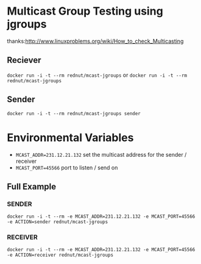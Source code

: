 # Multicast Group Testing using jgroups

thanks:http://www.linuxproblems.org/wiki/How_to_check_Multicasting


## Reciever
`docker run -i -t --rm rednut/mcast-jgroups` or `docker run -i -t --rm rednut/mcast-jgroups`

## Sender
`docker run -i -t --rm rednut/mcast-jgroups sender`

# Environmental Variables
- `MCAST_ADDR=231.12.21.132` set the multicast address for the sender / receiver
- `MCAST_PORT=45566` port to listen / send on 


## Full Example

### SENDER
`docker run -i -t --rm -e MCAST_ADDR=231.12.21.132 -e MCAST_PORT=45566 -e ACTION=sender rednut/mcast-jgroups`

### RECEIVER
`docker run -i -t --rm -e MCAST_ADDR=231.12.21.132 -e MCAST_PORT=45566 -e ACTION=receiver rednut/mcast-jgroups`


